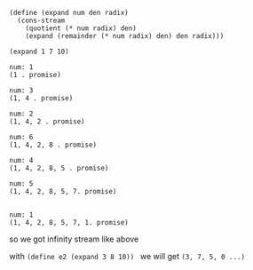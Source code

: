 ```
(define (expand num den radix)
  (cons-stream
    (quotient (* num radix) den)
    (expand (remainder (* num radix) den) den radix)))

(expand 1 7 10)

num: 1
(1 . promise)

num: 3
(1, 4 . promise)

num: 2
(1, 4, 2 . promise)

num: 6
(1, 4, 2, 8 . promise)

num: 4
(1, 4, 2, 8, 5 . promise)

num: 5
(1, 4, 2, 8, 5, 7. promise)


num: 1
(1, 4, 2, 8, 5, 7, 1. promise)
```

so we got infinity stream like above

with `(define e2 (expand 3 8 10)) ` we will get `(3, 7, 5, 0 ...)`
